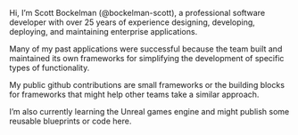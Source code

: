 Hi, I’m Scott Bockelman (@bockelman-scott), a professional software developer with over 25 years of experience designing, developing, deploying, and maintaining enterprise applications.

Many of my past applications were successful because the team built and maintained its own frameworks for simplifying the development of specific types of functionality.

My public github contributions are small frameworks or the building blocks for frameworks that might help other teams take a similar approach.

I’m also currently learning the Unreal games engine and might publish some reusable blueprints or code here.

<!---
bockelman-scott/bockelman-scott is a ✨ special ✨ repository because its `README.md` (this file) appears on your GitHub profile.
You can click the Preview link to take a look at your changes.
--->
